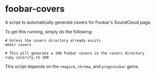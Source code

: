 # foobar-covers
A script to automatically generate covers for Foobar's SoundCloud page.

To get this running, simply do the following:
```
# Unless the covers directory already exists
mkdir covers

# This will generate a 100 Foobar covers in the covers directory
ruby colorify.rb 100
```

This script depends on the `rmagick`, `chroma`, and `progressbar` gems.

